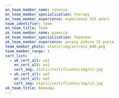 ```yaml
---
en_team_member_name: vanessa
en_team_member_specialization: therapy
en_team_member_experience: experience 315 years
team_identifier: team
en_team_title: Team
uk_team_member_name: ванесса
uk_team_member_specialization: Терапевт
uk_team_member_experience: досвід роботи 15 років
team_member_photo: static/img/actress_640.png
team_member_range: 1
cert_list:
  - uk_cert_alt: ua1
    en_cert_alt: en1
    cert_img: static/certificates/img/c1.jpg
  - uk_cert_alt: ua2
    en_cert_alt: en2
    cert_img: static/certificates/img/c2.jpg
uk_team_title: Команда
---
```

